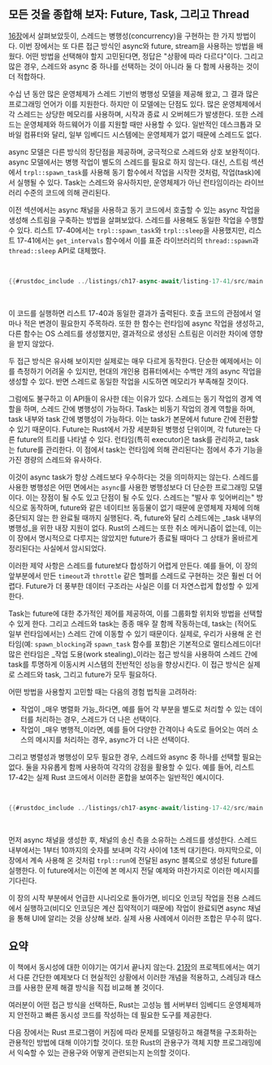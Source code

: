 ## 모든 것을 종합해 보자: Future, Task, 그리고 Thread

[16장][ch16]<!-- ignore -->에서 살펴보았듯이, 스레드는 병행성(concurrency)을 구현하는 한 가지 방법이다. 이번 장에서는 또 다른 접근 방식인 async와 future, stream을 사용하는 방법을 배웠다. 어떤 방법을 선택해야 할지 고민된다면, 정답은 "상황에 따라 다르다"이다. 그리고 많은 경우, 스레드와 async 중 하나를 선택하는 것이 아니라 둘 다 함께 사용하는 것이 더 적합하다.

수십 년 동안 많은 운영체제가 스레드 기반의 병행성 모델을 제공해 왔고, 그 결과 많은 프로그래밍 언어가 이를 지원한다. 하지만 이 모델에는 단점도 있다. 많은 운영체제에서 각 스레드는 상당한 메모리를 사용하며, 시작과 종료 시 오버헤드가 발생한다. 또한 스레드는 운영체제와 하드웨어가 이를 지원할 때만 사용할 수 있다. 일반적인 데스크톱과 모바일 컴퓨터와 달리, 일부 임베디드 시스템에는 운영체제가 없기 때문에 스레드도 없다.

async 모델은 다른 방식의 장단점을 제공하며, 궁극적으로 스레드와 상호 보완적이다. async 모델에서는 병행 작업이 별도의 스레드를 필요로 하지 않는다. 대신, 스트림 섹션에서 `trpl::spawn_task`를 사용해 동기 함수에서 작업을 시작한 것처럼, 작업(task)에서 실행될 수 있다. Task는 스레드와 유사하지만, 운영체제가 아닌 런타임이라는 라이브러리 수준의 코드에 의해 관리된다.

이전 섹션에서는 async 채널을 사용하고 동기 코드에서 호출할 수 있는 async 작업을 생성해 스트림을 구축하는 방법을 살펴보았다. 스레드를 사용해도 동일한 작업을 수행할 수 있다. 리스트 17-40에서는 `trpl::spawn_task`와 `trpl::sleep`을 사용했지만, 리스트 17-41에서는 `get_intervals` 함수에서 이를 표준 라이브러리의 `thread::spawn`과 `thread::sleep` API로 대체했다.

<Listing number="17-41" caption="`get_intervals` 함수에서 async `trpl` API 대신 `std::thread` API 사용" file-name="src/main.rs">

```rust
{{#rustdoc_include ../listings/ch17-async-await/listing-17-41/src/main.rs:threads}}
```

</Listing>

이 코드를 실행하면 리스트 17-40과 동일한 결과가 출력된다. 호출 코드의 관점에서 얼마나 적은 변경이 필요한지 주목하라. 또한 한 함수는 런타임에 async 작업을 생성하고, 다른 함수는 OS 스레드를 생성했지만, 결과적으로 생성된 스트림은 이러한 차이에 영향을 받지 않았다.

두 접근 방식은 유사해 보이지만 실제로는 매우 다르게 동작한다. 단순한 예제에서는 이를 측정하기 어려울 수 있지만, 현대의 개인용 컴퓨터에서는 수백만 개의 async 작업을 생성할 수 있다. 반면 스레드로 동일한 작업을 시도하면 메모리가 부족해질 것이다.

그럼에도 불구하고 이 API들이 유사한 데는 이유가 있다. 스레드는 동기 작업의 경계 역할을 하며, 스레드 간에 병행성이 가능하다. Task는 비동기 작업의 경계 역할을 하며, task 내부와 task 간에 병행성이 가능하다. 이는 task가 본문에서 future 간에 전환할 수 있기 때문이다. Future는 Rust에서 가장 세분화된 병행성 단위이며, 각 future는 다른 future의 트리를 나타낼 수 있다. 런타임(특히 executor)은 task를 관리하고, task는 future를 관리한다. 이 점에서 task는 런타임에 의해 관리된다는 점에서 추가 기능을 가진 경량의 스레드와 유사하다.

이것이 async task가 항상 스레드보다 우수하다는 것을 의미하지는 않는다. 스레드를 사용한 병행성은 어떤 면에서는 `async`를 사용한 병행성보다 더 단순한 프로그래밍 모델이다. 이는 장점이 될 수도 있고 단점이 될 수도 있다. 스레드는 "발사 후 잊어버리는" 방식으로 동작하며, future와 같은 네이티브 동등물이 없기 때문에 운영체제 자체에 의해 중단되지 않는 한 완료될 때까지 실행된다. 즉, future와 달리 스레드에는 _task 내부의 병행성_을 위한 내장 지원이 없다. Rust의 스레드는 또한 취소 메커니즘이 없는데, 이는 이 장에서 명시적으로 다루지는 않았지만 future가 종료될 때마다 그 상태가 올바르게 정리된다는 사실에서 암시되었다.

이러한 제약 사항은 스레드를 future보다 합성하기 어렵게 만든다. 예를 들어, 이 장의 앞부분에서 만든 `timeout`과 `throttle` 같은 헬퍼를 스레드로 구현하는 것은 훨씬 더 어렵다. Future가 더 풍부한 데이터 구조라는 사실은 이를 더 자연스럽게 합성할 수 있게 한다.

Task는 future에 대한 추가적인 제어를 제공하여, 이를 그룹화할 위치와 방법을 선택할 수 있게 한다. 그리고 스레드와 task는 종종 매우 잘 함께 작동하는데, task는 (적어도 일부 런타임에서는) 스레드 간에 이동할 수 있기 때문이다. 실제로, 우리가 사용해 온 런타임(예: `spawn_blocking`과 `spawn_task` 함수를 포함)은 기본적으로 멀티스레드이다! 많은 런타임은 _작업 도용(work stealing)_이라는 접근 방식을 사용하여 스레드 간에 task를 투명하게 이동시켜 시스템의 전반적인 성능을 향상시킨다. 이 접근 방식은 실제로 스레드와 task, 그리고 future가 모두 필요하다.

어떤 방법을 사용할지 고민할 때는 다음의 경험 법칙을 고려하라:

- 작업이 _매우 병렬화 가능_하다면, 예를 들어 각 부분을 별도로 처리할 수 있는 데이터를 처리하는 경우, 스레드가 더 나은 선택이다.
- 작업이 _매우 병행적_이라면, 예를 들어 다양한 간격이나 속도로 들어오는 여러 소스의 메시지를 처리하는 경우, async가 더 나은 선택이다.

그리고 병렬성과 병행성이 모두 필요한 경우, 스레드와 async 중 하나를 선택할 필요는 없다. 둘을 자유롭게 함께 사용하여 각각의 강점을 활용할 수 있다. 예를 들어, 리스트 17-42는 실제 Rust 코드에서 이러한 혼합을 보여주는 일반적인 예시이다.

<Listing number="17-42" caption="스레드에서 블로킹 코드로 메시지를 보내고 async 블록에서 메시지를 기다리는 예제" file-name="src/main.rs">

```rust
{{#rustdoc_include ../listings/ch17-async-await/listing-17-42/src/main.rs:all}}
```

</Listing>

먼저 async 채널을 생성한 후, 채널의 송신 측을 소유하는 스레드를 생성한다. 스레드 내부에서는 1부터 10까지의 숫자를 보내며 각각 사이에 1초씩 대기한다. 마지막으로, 이 장에서 계속 사용해 온 것처럼 `trpl::run`에 전달된 async 블록으로 생성된 future를 실행한다. 이 future에서는 이전에 본 메시지 전달 예제와 마찬가지로 이러한 메시지를 기다린다.

이 장의 시작 부분에서 언급한 시나리오로 돌아가면, 비디오 인코딩 작업을 전용 스레드에서 실행하고(비디오 인코딩은 계산 집약적이기 때문에) 작업이 완료되면 async 채널을 통해 UI에 알리는 것을 상상해 보라. 실제 사용 사례에서 이러한 조합은 무수히 많다.


## 요약

이 책에서 동시성에 대한 이야기는 여기서 끝나지 않는다. [21장][ch21]의 프로젝트에서는 여기서 다룬 간단한 예제보다 더 현실적인 상황에서 이러한 개념을 적용하고, 스레딩과 태스크를 사용한 문제 해결 방식을 직접 비교해 볼 것이다.

여러분이 어떤 접근 방식을 선택하든, Rust는 고성능 웹 서버부터 임베디드 운영체제까지 안전하고 빠른 동시성 코드를 작성하는 데 필요한 도구를 제공한다.

다음 장에서는 Rust 프로그램이 커짐에 따라 문제를 모델링하고 해결책을 구조화하는 관용적인 방법에 대해 이야기할 것이다. 또한 Rust의 관용구가 객체 지향 프로그래밍에서 익숙할 수 있는 관용구와 어떻게 관련되는지 논의할 것이다.

[ch16]: http://localhost:3000/ch16-00-concurrency.html
[combining-futures]: ch17-03-more-futures.html#building-our-own-async-abstractions
[streams]: ch17-04-streams.html#composing-streams
[ch21]: ch21-00-final-project-a-web-server.html


